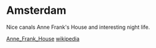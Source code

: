# Amsterdam 

Nice canals Anne Frank's House and interesting night life.

[Anne_Frank_House](https://www.annefrank.org/en/)
[wikipedia](https://en.wikipedia.org/wiki/Amsterdam)